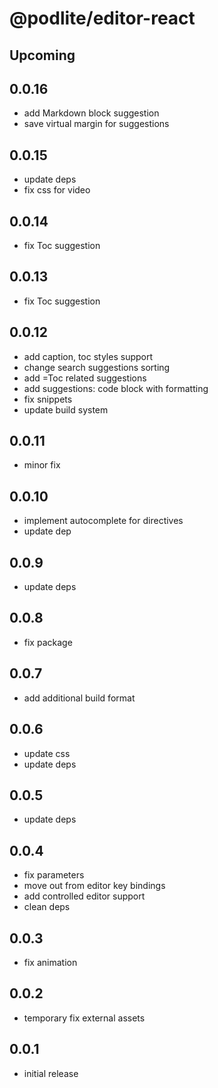 # @podlite/editor-react

## Upcoming
## 0.0.16
- add Markdown block suggestion
- save virtual margin for suggestions
## 0.0.15
- update deps
- fix css for video
## 0.0.14
- fix Toc suggestion
## 0.0.13
- fix Toc suggestion
## 0.0.12
- add caption, toc styles support
- change search suggestions sorting
- add =Toc related suggestions
- add suggestions: code block with formatting
- fix snippets
- update build system
## 0.0.11
- minor fix
## 0.0.10
- implement autocomplete for directives
- update dep
## 0.0.9
- update deps
## 0.0.8
- fix package
## 0.0.7
- add additional build format

## 0.0.6
- update css
- update deps

## 0.0.5
- update deps

## 0.0.4
- fix parameters
- move out from editor key bindings
- add controlled editor support
- clean deps

## 0.0.3
- fix animation
## 0.0.2
- temporary fix external assets
## 0.0.1
- initial release